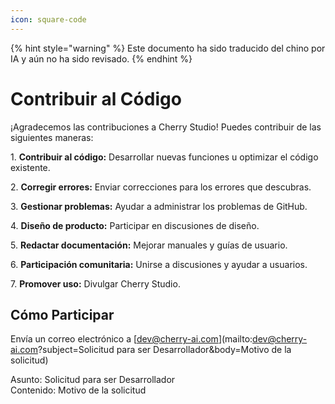 ```yaml
---
icon: square-code
---
```


{% hint style="warning" %}
Este documento ha sido traducido del chino por IA y aún no ha sido revisado.
{% endhint %}

# Contribuir al Código

¡Agradecemos las contribuciones a Cherry Studio! Puedes contribuir de las siguientes maneras:

1\. **Contribuir al código:** Desarrollar nuevas funciones u optimizar el código existente.

2\. **Corregir errores:** Enviar correcciones para los errores que descubras.

3\. **Gestionar problemas:** Ayudar a administrar los problemas de GitHub.

4\. **Diseño de producto:** Participar en discusiones de diseño.

5\. **Redactar documentación:** Mejorar manuales y guías de usuario.

6\. **Participación comunitaria:** Unirse a discusiones y ayudar a usuarios.

7\. **Promover uso:** Divulgar Cherry Studio.

## Cómo Participar

Envía un correo electrónico a [dev@cherry-ai.com](mailto:dev@cherry-ai.com?subject=Solicitud para ser Desarrollador&body=Motivo de la solicitud)

Asunto: Solicitud para ser Desarrollador  
Contenido: Motivo de la solicitud